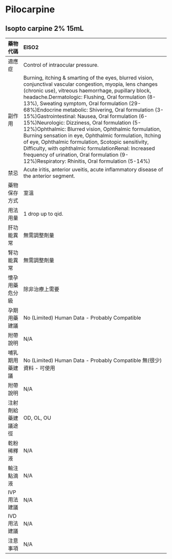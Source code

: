 # Pilocarpine

## Isopto carpine 2% 15mL

| 藥物代碼 | EISO2 |
| :--- | :--- |
| 適應症 | Control of intraocular pressure. |
| 副作用 | Burning, itching & smarting of the eyes, blurred vision, conjunctival vascular congestion, myopia, lens changes \(chronic use\), vitreous haemorrhage, pupillary block, headache.Dermatologic: Flushing, Oral formulation \(8-13%\), Sweating symptom, Oral formulation \(29-68%\)Endocrine metabolic: Shivering, Oral formulation \(3-15%\)Gastrointestinal: Nausea, Oral formulation \(6-15%\)Neurologic: Dizziness, Oral formulation \(5-12%\)Ophthalmic: Blurred vision, Ophthalmic formulation, Burning sensation in eye, Ophthalmic formulation, Itching of eye, Ophthalmic formulation, Scotopic sensitivity, Difficulty, with ophthalmic formulationRenal: Increased frequency of urination, Oral formulation \(9-12%\)Respiratory: Rhinitis, Oral formulation \(5-14%\) |
| 禁忌 | Acute iritis, anterior uveitis, acute inflammatory disease of the anterior segment. |
| 藥物保存方式 | 室溫 |
| 用法用量 | 1 drop up to qid. |
| 肝功能異常 | 無需調整劑量 |
| 腎功能異常 | 無需調整劑量 |
| 懷孕用藥危分級 | 除非治療上需要 |
| 孕期用藥建議 | No \(Limited\) Human Data - Probably Compatible |
| 附帶說明 | N/A |
| 哺乳期用藥建議 | No \(Limited\) Human Data - Probably Compatible 無\(很少\)資料 - 可使用 |
| 附帶說明 | N/A |
| 注射劑給藥建議途徑 | OD, OL, OU |
| 乾粉稀釋液 | N/A |
| 輸注點滴液 | N/A |
| IVP 用法建議 | N/A |
| IVD 用法建議 | N/A |
| 注意事項 | N/A |

